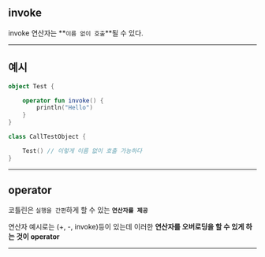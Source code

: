 ## invoke

invoke 연산자는 **`이름 없이 호출`**될 수 있다.

---

## 예시

```kotlin
object Test {

	operator fun invoke() {
		println("Hello")
	}
}

class CallTestObject {

	Test() // 이렇게 이름 없이 호출 가능하다
}
```

---

## operator

코틀린은 `실행을 간편`하게 할 수 있는 **`연산자를 제공`**

연산자 예시로는 (+, -, invoke)등이 있는데 이러한 **연산자를 오버로딩을 할 수 있게 하는 것이 operator**

---
